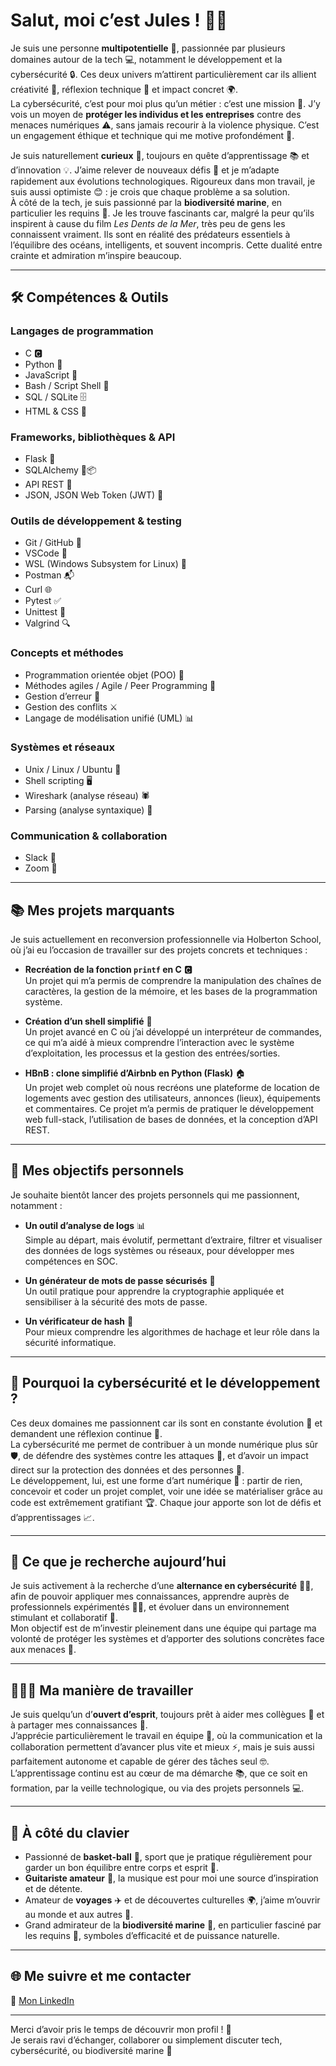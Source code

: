 # Salut, moi c’est Jules ! 👋😄

Je suis une personne **multipotentielle** 🌟, passionnée par plusieurs domaines autour de la tech 💻, notamment le développement et la cybersécurité 🔒. Ces deux univers m’attirent particulièrement car ils allient créativité 🎨, réflexion technique 🤔 et impact concret 🌍.  
La cybersécurité, c’est pour moi plus qu’un métier : c’est une mission 🚀. J’y vois un moyen de **protéger les individus et les entreprises** contre des menaces numériques ⚠️, sans jamais recourir à la violence physique. C’est un engagement éthique et technique qui me motive profondément 💪.  

Je suis naturellement **curieux** 🧐, toujours en quête d’apprentissage 📚 et d’innovation 💡. J’aime relever de nouveaux défis 🎯 et je m’adapte rapidement aux évolutions technologiques. Rigoureux dans mon travail, je suis aussi optimiste 😊 : je crois que chaque problème a sa solution.  
À côté de la tech, je suis passionné par la **biodiversité marine**, en particulier les requins 🦈. Je les trouve fascinants car, malgré la peur qu’ils inspirent à cause du film *Les Dents de la Mer*, très peu de gens les connaissent vraiment. Ils sont en réalité des prédateurs essentiels à l’équilibre des océans, intelligents, et souvent incompris. Cette dualité entre crainte et admiration m’inspire beaucoup.  

---

## 🛠️ Compétences & Outils

### Langages de programmation  
- C 🅲  
- Python 🐍  
- JavaScript 📜  
- Bash / Script Shell 🐚  
- SQL / SQLite 🗄️  
- HTML & CSS 🎨  

### Frameworks, bibliothèques & API  
- Flask 🍶  
- SQLAlchemy 🐍📦  
- API REST 🔗  
- JSON, JSON Web Token (JWT) 🔐  

### Outils de développement & testing  
- Git / GitHub 🐙  
- VSCode 📝  
- WSL (Windows Subsystem for Linux) 🐧  
- Postman 📬  
- Curl 🌐  
- Pytest ✅  
- Unittest 🧪  
- Valgrind 🔍  

### Concepts et méthodes  
- Programmation orientée objet (POO) 🧩  
- Méthodes agiles / Agile / Peer Programming 🤝  
- Gestion d’erreur 🚨  
- Gestion des conflits ⚔️  
- Langage de modélisation unifié (UML) 📊  

### Systèmes et réseaux  
- Unix / Linux / Ubuntu 🐧  
- Shell scripting 🖥️  
- Wireshark (analyse réseau) 🕷️  
- Parsing (analyse syntaxique) 🔎  

### Communication & collaboration  
- Slack 💬  
- Zoom 🎥   

---

## 📚 Mes projets marquants

Je suis actuellement en reconversion professionnelle via Holberton School, où j’ai eu l’occasion de travailler sur des projets concrets et techniques :  

- **Recréation de la fonction `printf` en C** 🅲  
  Un projet qui m’a permis de comprendre la manipulation des chaînes de caractères, la gestion de la mémoire, et les bases de la programmation système.  

- **Création d’un shell simplifié** 🐚  
  Un projet avancé en C où j’ai développé un interpréteur de commandes, ce qui m’a aidé à mieux comprendre l’interaction avec le système d’exploitation, les processus et la gestion des entrées/sorties.  

- **HBnB : clone simplifié d’Airbnb en Python (Flask)** 🏠  
  Un projet web complet où nous recréons une plateforme de location de logements avec gestion des utilisateurs, annonces (lieux), équipements et commentaires. Ce projet m’a permis de pratiquer le développement web full-stack, l’utilisation de bases de données, et la conception d’API REST.

---

## 🚀 Mes objectifs personnels

Je souhaite bientôt lancer des projets personnels qui me passionnent, notamment :  

- **Un outil d’analyse de logs** 📊  
  Simple au départ, mais évolutif, permettant d’extraire, filtrer et visualiser des données de logs systèmes ou réseaux, pour développer mes compétences en SOC.  

- **Un générateur de mots de passe sécurisés** 🔐  
  Un outil pratique pour apprendre la cryptographie appliquée et sensibiliser à la sécurité des mots de passe.  

- **Un vérificateur de hash** 🧩  
  Pour mieux comprendre les algorithmes de hachage et leur rôle dans la sécurité informatique.  

---

## 🎯 Pourquoi la cybersécurité et le développement ?

Ces deux domaines me passionnent car ils sont en constante évolution 🔄 et demandent une réflexion continue 🧠.  
La cybersécurité me permet de contribuer à un monde numérique plus sûr 🛡️, de défendre des systèmes contre les attaques 🚫, et d’avoir un impact direct sur la protection des données et des personnes 👥.  
Le développement, lui, est une forme d’art numérique 🎨 : partir de rien, concevoir et coder un projet complet, voir une idée se matérialiser grâce au code est extrêmement gratifiant 🏆. Chaque jour apporte son lot de défis et d’apprentissages 📈.

---

## 🤝 Ce que je recherche aujourd’hui

Je suis activement à la recherche d’une **alternance en cybersécurité** 🕵️‍♂️, afin de pouvoir appliquer mes connaissances, apprendre auprès de professionnels expérimentés 👨‍💻, et évoluer dans un environnement stimulant et collaboratif 🤗.  
Mon objectif est de m’investir pleinement dans une équipe qui partage ma volonté de protéger les systèmes et d’apporter des solutions concrètes face aux menaces 🚨.

---

## 🧑‍🤝‍🧑 Ma manière de travailler

Je suis quelqu’un d’**ouvert d’esprit**, toujours prêt à aider mes collègues 🤲 et à partager mes connaissances 📖.  
J’apprécie particulièrement le travail en équipe 👥, où la communication et la collaboration permettent d’avancer plus vite et mieux ⚡, mais je suis aussi parfaitement autonome et capable de gérer des tâches seul 🤓.  
L’apprentissage continu est au cœur de ma démarche 📚, que ce soit en formation, par la veille technologique, ou via des projets personnels 💻.

---

## 🎸 À côté du clavier

- Passionné de **basket-ball** 🏀, sport que je pratique régulièrement pour garder un bon équilibre entre corps et esprit 🧘.  
- **Guitariste amateur** 🎸, la musique est pour moi une source d’inspiration et de détente.  
- Amateur de **voyages** ✈️ et de découvertes culturelles 🌍, j’aime m’ouvrir au monde et aux autres 🤝.  
- Grand admirateur de la **biodiversité marine** 🐠, en particulier fasciné par les requins 🦈, symboles d’efficacité et de puissance naturelle.

---

## 🌐 Me suivre et me contacter

🔗 [Mon LinkedIn](https://www.linkedin.com/in/jules-ventura-2948b8306)


---

Merci d’avoir pris le temps de découvrir mon profil ! 🙏  
Je serais ravi d’échanger, collaborer ou simplement discuter tech, cybersécurité, ou biodiversité marine 🚀

